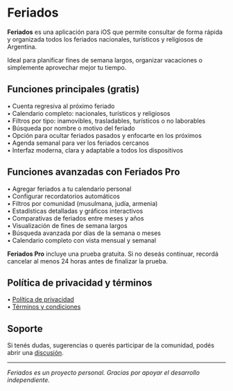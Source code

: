 # Feriados

**Feriados** es una aplicación para iOS que permite consultar de forma rápida y organizada todos los feriados nacionales, turísticos y religiosos de Argentina.

Ideal para planificar fines de semana largos, organizar vacaciones o simplemente aprovechar mejor tu tiempo.

## Funciones principales (gratis)

• Cuenta regresiva al próximo feriado  
• Calendario completo: nacionales, turísticos y religiosos  
• Filtros por tipo: inamovibles, trasladables, turísticos o no laborables  
• Búsqueda por nombre o motivo del feriado  
• Opción para ocultar feriados pasados y enfocarte en los próximos  
• Agenda semanal para ver los feriados cercanos  
• Interfaz moderna, clara y adaptable a todos los dispositivos

## Funciones avanzadas con Feriados Pro

• Agregar feriados a tu calendario personal  
• Configurar recordatorios automáticos  
• Filtros por comunidad (musulmana, judía, armenia)  
• Estadísticas detalladas y gráficos interactivos  
• Comparativas de feriados entre meses y años  
• Visualización de fines de semana largos  
• Búsqueda avanzada por días de la semana o meses  
• Calendario completo con vista mensual y semanal

**Feriados Pro** incluye una prueba gratuita. Si no deseás continuar, recordá cancelar al menos 24 horas antes de finalizar la prueba.

## Política de privacidad y términos

• [Política de privacidad](https://github.com/lucasditomase/Feriados/blob/main/politica-de-privacidad.md)  
• [Términos y condiciones](https://github.com/lucasditomase/Feriados/blob/main/terminos-y-condiciones.md)

## Soporte

Si tenés dudas, sugerencias o querés participar de la comunidad, podés abrir una [discusión](https://github.com/lucasditomase/Feriados/discussions).

---

*Feriados es un proyecto personal. Gracias por apoyar el desarrollo independiente.*
